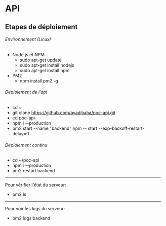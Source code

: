 # API
## Etapes de déploiement
###### Environnement (Linux)
* Node.js et NPM
  - sudo apt-get update
  - sudo apt-get install nodejs
  - sudo apt-get install npm
* PM2 
  - npm install pm2 -g
  
###### Déploiement de l'api
* cd ~
* git clone https://github.com/ayadibaha/poc-api.git
* cd poc-api
* npm i --production
* pm2 start --name "backend" npm -- start --exp-backoff-restart-delay=0

###### Déploiement continu
* cd ~/poc-api
* npm i --production
* pm2 restart backend
---
Pour vérifier l'état du serveur:
* pm2 ls
---
Pour voir les logs du serveur:
* pm2 logs backend

